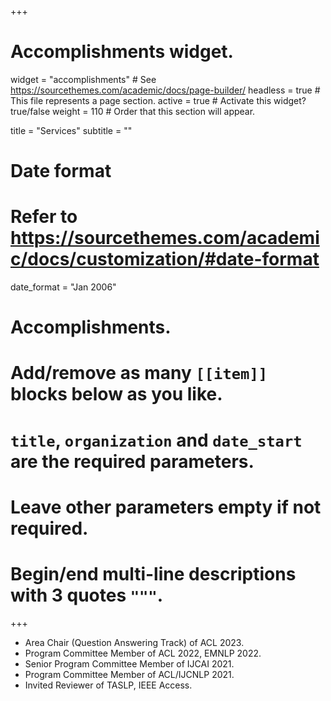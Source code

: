 +++
# Accomplishments widget.
widget = "accomplishments"  # See https://sourcethemes.com/academic/docs/page-builder/
headless = true  # This file represents a page section.
active = true  # Activate this widget? true/false
weight = 110  # Order that this section will appear.

title = "Services"
subtitle = ""

# Date format
#   Refer to https://sourcethemes.com/academic/docs/customization/#date-format
date_format = "Jan 2006"

# Accomplishments.
#   Add/remove as many `[[item]]` blocks below as you like.
#   `title`, `organization` and `date_start` are the required parameters.
#   Leave other parameters empty if not required.
#   Begin/end multi-line descriptions with 3 quotes `"""`.

+++

<ul>
  <li>Area Chair (Question Answering Track) of ACL 2023.</li>
  <li>Program Committee Member of ACL 2022, EMNLP 2022.</li>
  <li>Senior Program Committee Member of IJCAI 2021.</li>
  <li>Program Committee Member of ACL/IJCNLP 2021.</li>
  <li>Invited Reviewer of TASLP, IEEE Access.</li>
</ul>